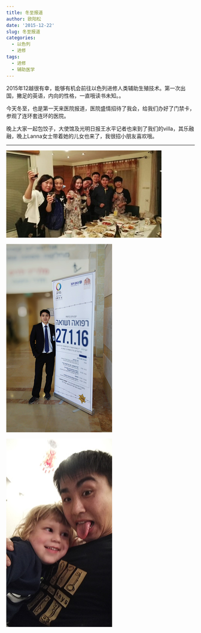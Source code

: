 ```yaml
---
title: 冬至报道
author: 欧阳松
date: '2015-12-22'
slug: 冬至报道
categories:
  - 以色列
  - 进修
tags:
  - 进修
  - 辅助医学
---
```


2015年12越很有幸，能够有机会前往以色列进修人类辅助生殖技术。第一次出国，撇足的英语，内向的性格，一直哦读书未知。。

今天冬至，也是第一天来医院报道，医院盛情招待了我会，给我们办好了门禁卡，参观了连环套连环的医院。

晚上大家一起包饺子，大使馆及光明日报王水平记者也来到了我们的villa，其乐融融，晚上Lanna女士带着她的儿女也来了，我很招小朋友喜欢哦。

------------------------------------------------------------------------

![相聚一堂](images/%E5%9B%BE%E7%89%87%202.jpg)

![第一次出国](images/%E5%9B%BE%E7%89%87%201.png)

![粘人的小男人](images/baby-01.jpeg)
